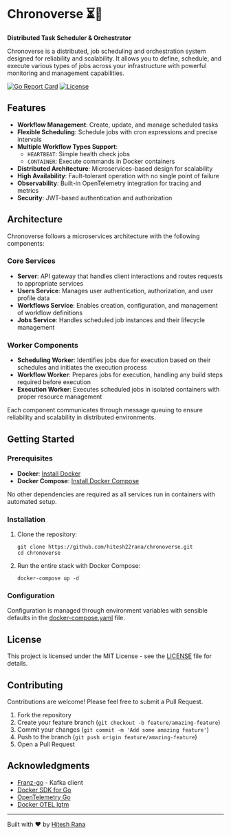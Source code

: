 # Chronoverse ⏳🌌

**Distributed Task Scheduler & Orchestrator**

Chronoverse is a distributed, job scheduling and orchestration system designed for reliability and scalability. It allows you to define, schedule, and execute various types of jobs across your infrastructure with powerful monitoring and management capabilities.

[![Go Report Card](https://goreportcard.com/badge/github.com/hitesh22rana/chronoverse)](https://goreportcard.com/report/github.com/hitesh22rana/chronoverse) [![License](https://img.shields.io/badge/License-MIT-blue.svg)](LICENSE)

## Features

- **Workflow Management**: Create, update, and manage scheduled tasks
- **Flexible Scheduling**: Schedule jobs with cron expressions and precise intervals
- **Multiple Workflow Types Support**: 
    - `HEARTBEAT`: Simple health check jobs
    - `CONTAINER`: Execute commands in Docker containers
- **Distributed Architecture**: Microservices-based design for scalability
- **High Availability**: Fault-tolerant operation with no single point of failure
- **Observability**: Built-in OpenTelemetry integration for tracing and metrics
- **Security**: JWT-based authentication and authorization

## Architecture

Chronoverse follows a microservices architecture with the following components:

### Core Services

- **Server**: API gateway that handles client interactions and routes requests to appropriate services
- **Users Service**: Manages user authentication, authorization, and user profile data
- **Workflows Service**: Enables creation, configuration, and management of workflow definitions
- **Jobs Service**: Handles scheduled job instances and their lifecycle management

### Worker Components

- **Scheduling Worker**: Identifies jobs due for execution based on their schedules and initiates the execution process
- **Workflow Worker**: Prepares jobs for execution, handling any build steps required before execution
- **Execution Worker**: Executes scheduled jobs in isolated containers with proper resource management

Each component communicates through message queuing to ensure reliability and scalability in distributed environments.

## Getting Started

### Prerequisites
- **Docker**: [Install Docker](https://docs.docker.com/get-docker/)
- **Docker Compose**: [Install Docker Compose](https://docs.docker.com/compose/install/)

No other dependencies are required as all services run in containers with automated setup.

### Installation

1. Clone the repository:
   ```
   git clone https://github.com/hitesh22rana/chronoverse.git
   cd chronoverse
   ```

2. Run the entire stack with Docker Compose:
   ```
   docker-compose up -d
   ```

### Configuration

Configuration is managed through environment variables with sensible defaults in the [docker-compose.yaml](./docker-compose.yaml) file.

## License

This project is licensed under the MIT License - see the [LICENSE](./LICENSE) file for details.

## Contributing

Contributions are welcome! Please feel free to submit a Pull Request.

1. Fork the repository
2. Create your feature branch (`git checkout -b feature/amazing-feature`)
3. Commit your changes (`git commit -m 'Add some amazing feature'`)
4. Push to the branch (`git push origin feature/amazing-feature`)
5. Open a Pull Request

## Acknowledgments

- [Franz-go](https://github.com/twmb/franz-go) - Kafka client
- [Docker SDK for Go](https://github.com/moby/moby)
- [OpenTelemetry Go](https://github.com/open-telemetry/opentelemetry-go)
- [Docker OTEL lgtm](https://github.com/grafana/docker-otel-lgtm)

---

Built with ❤️ by [Hitesh Rana](https://github.com/hitesh22rana)